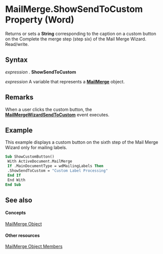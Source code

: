 
# MailMerge.ShowSendToCustom Property (Word)

Returns or sets a  **String** corresponding to the caption on a custom button on the Complete the merge step (step six) of the Mail Merge Wizard. Read/write.


## Syntax

 _expression_ . **ShowSendToCustom**

 _expression_ A variable that represents a **[MailMerge](b228c4d6-9ca7-8795-12f6-d32e62844a83.md)** object.


## Remarks

When a user clicks the custom button, the  **[MailMergeWizardSendToCustom](b5dcd912-f1b5-96d6-3221-d294211b6611.md)** event executes.


## Example

This example displays a custom button on the sixth step of the Mail Merge Wizard only for mailing labels.


```vb
Sub ShowCustomButton() 
 With ActiveDocument.MailMerge 
 If .MainDocumentType = wdMailingLabels Then 
 .ShowSendToCustom = "Custom Label Processing" 
 End If 
 End With 
End Sub
```


## See also


#### Concepts


[MailMerge Object](b228c4d6-9ca7-8795-12f6-d32e62844a83.md)
#### Other resources


[MailMerge Object Members](b4db0f00-0f03-4162-7312-b3aa417bea03.md)
